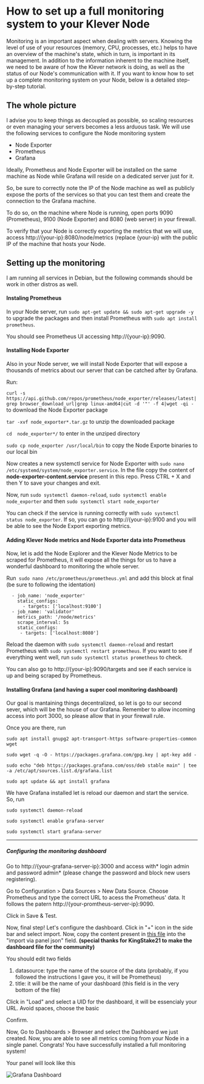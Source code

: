 # How to set up a full monitoring system to your Klever Node

Monitoring is an important aspect when dealing with servers. Knowing the level of use of your resources (memory, CPU, processes, etc.) helps to have an overview of the machine's state, which in turn, is important in its management. In addition to the information inherent to the machine itself, we need to be aware of how the Klever network is doing, as well as the status of our Node's communication with it. If you want to know how to set up a complete monitoring system on your Node, below is a detailed step-by-step tutorial.


## The whole picture

I advise you to keep things as decoupled as possible, so scaling resources or even managing your servers becomes a less arduous task. We will use the following services to configure the Node monitoring system

- Node Exporter
- Prometheus
- Grafana

Ideally, Prometheus and Node Exporter will be installed on the same machine as Node while Grafana will reside on a dedicated server just for it.

So, be sure to correctly note the IP of the Node machine as well as publicly expose the ports of the services so that you can test them and create the connection to the Grafana machine.

To do so, on the machine where Node is running, open ports 9090 (Prometheus), 9100 (Node Exporter) and 8080 (web server) in your firewall.

To verify that your Node is correctly exporting the metrics that we will use, access http://{your-ip}:8080/node/metrics (replace {your-ip} with the public IP of the machine that hosts your Node.

## Setting up the monitoring

I am running all services in Debian, but the following commands should be work in other distros as well.

#### Instaling Prometheus

In your Node server, run `sudo apt-get update && sudo apt-get upgrade -y` to upgrade the packages and then install Prometheus with `sudo apt install prometheus`.

You should see Prometheus UI accessing http://{your-ip}:9090.

#### Installing Node Exporter

Also in your Node server, we will install Node Exporter that will expose a thousands of metrics about our server that can be catched after by Grafana.

Run:

`curl -s https://api.github.com/repos/prometheus/node_exporter/releases/latest| grep browser_download_url|grep linux-amd64|cut -d '"' -f 4|wget -qi -` to download the Node Exporter package

`tar -xvf node_exporter*.tar.gz` to unzip the downloaded package

`cd  node_exporter*/` to enter in the unziped directory

`sudo cp node_exporter /usr/local/bin` to copy the Node Exporte binaries to our local bin

Now creates a new systemctl service for Node Exporter with `sudo nano /etc/systemd/system/node_exporter.service`. In the file copy the content of **node-exporter-content.service** present in this repo. Press CTRL + X and then Y to save your changes and exit.

Now, run `sudo systemctl daemon-reload`, `sudo systemctl enable node_exporter` and then `sudo systemctl start node_exporter`

You can check if the service is running correctly with `sudo systemctl status node_exporter`. If so, you can go to http://{your-ip}:9100 and you will be able to see the Node Export exporting metrics.

#### Adding Klever Node metrics and Node Exporter data into Prometheus

Now, let is add the Node Explorer and the Klever Node Metrics to be scraped for Prometheus, it will expose all the things for us to have a wonderful dashboard to monitoring the whole server.

Run` sudo nano /etc/prometheus/prometheus.yml` and add this block at final (be sure to following the identation)


      - job_name: 'node_exporter'
        static_configs:
          - targets: ['localhost:9100']
      - job_name: 'validator'
        metrics_path: '/node/metrics'
        scrape_interval: 5s
        static_configs:
         - targets: ['localhost:8080']

Reload the daemon with `sudo systemctl daemon-reload` and restart Prometheus with `sudo systemctl restart prometheus`. If you want to see if everything went well, run `sudo systemctl status prometheus` to check.

You can also go to http://{your-ip}:9090/targets and see if each service is up and being scraped by Prometheus.

#### Installing Grafana (and having a super cool monitoring dashboard)

Our goal is mantaining things decentralized, so let is go to our second sever, which will be the house of our Grafana. Remember to allow incoming access into port 3000, so please allow that in your firewall rule.

Once you are there, run 

`sudo apt install gnupg2 apt-transport-https software-properties-common wget`

`sudo wget -q -O - https://packages.grafana.com/gpg.key | apt-key add -`

`sudo echo "deb https://packages.grafana.com/oss/deb stable main" | tee -a /etc/apt/sources.list.d/grafana.list`

`sudo apt update && apt install grafana`

We have Grafana installed let is reload our daemon and start the service. So, run

`sudo systemctl daemon-reload`

`sudo systemctl enable grafana-server`

`sudo systemctl start grafana-server`

------------



##### Configuring the monitoring dashboard

Go to http://{your-grafana-server-ip}:3000 and access with* login admin and password admin* (please change the password and block new users registering).

Go to Configuration > Data Sources > New Data Source. Choose Prometheus and type the correct URL to acess the Prometheus' data. It follows the patern http://{your-promtheus-server-ip}:9090.

Click in Save & Test.

Now, final step! Let's configure the dashboard. Click in "+" icon in the side bar and select import. Now, copy the content present in [this file](https://github.com/KingStake21/Klever/blob/main/Klever-Dash1.json "this file") into the "import via panel json" field. **(special thanks for KingStake21 to make the dashboard file for the community)**

You should edit two fields

1. datasource: type the name of the source of the data (probably, if you followed the instructions I gave you, it will be Prometheus)
2. title: it will be the name of your dashboard  (this field is in the very bottom of the file)

Click in "Load" and select a UID for the dashboard, it will be essencialy your URL. Avoid spaces, choose the basic

Confirm.

Now, Go to Dashboards > Browser and select the Dashboard we just created. Now, you are able to see all metrics coming from your Node in a single panel. Congrats! You have successfully installed a full monitoring system!

Your panel will look like this

![Grafana Dashboard](https://i.imgur.com/uja8LNe.png "Grafana Dashboard")
